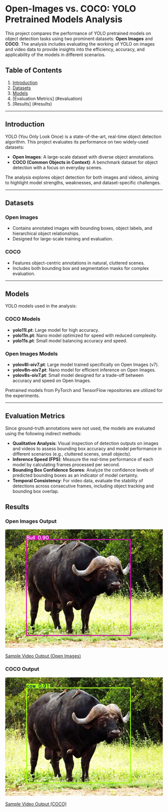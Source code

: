 # Open-Images vs. COCO: YOLO Pretrained Models Analysis

This project compares the performance of YOLO pretrained models on object detection tasks using two prominent datasets: **Open Images** and **COCO**. The analysis includes evaluating the working of YOLO on images and video data to provide insights into the efficiency, accuracy, and applicability of the models in different scenarios.

## Table of Contents

1. [Introduction](#introduction)
2. [Datasets](#datasets)
3. [Models](#models)
4. [Evaluation Metrics] (#evaluation)
5. [Results] (#results)
---

## Introduction

YOLO (You Only Look Once) is a state-of-the-art, real-time object detection algorithm. This project evaluates its performance on two widely-used datasets:
- **Open Images**: A large-scale dataset with diverse object annotations.
- **COCO (Common Objects in Context)**: A benchmark dataset for object detection with a focus on everyday scenes.

The analysis explores object detection for both images and videos, aiming to highlight model strengths, weaknesses, and dataset-specific challenges.

---

## Datasets

### Open Images
- Contains annotated images with bounding boxes, object labels, and hierarchical object relationships.
- Designed for large-scale training and evaluation.

### COCO
- Features object-centric annotations in natural, cluttered scenes.
- Includes both bounding box and segmentation masks for complex evaluation.

---

## Models

YOLO models used in the analysis:

### COCO Models
- **yolo11l.pt**: Large model for high accuracy.
- **yolo11n.pt**: Nano model optimized for speed with reduced complexity.
- **yolo11s.pt**: Small model balancing accuracy and speed.

### Open Images Models
- **yolov8l-oiv7.pt**: Large model trained specifically on Open Images (v7).
- **yolov8n-oiv7.pt**: Nano model for efficient inference on Open Images.
- **yolov8s-oiv7.pt**: Small model designed for a trade-off between accuracy and speed on Open Images.

Pretrained models from PyTorch and TensorFlow repositories are utilized for the experiments.

---

## Evaluation Metrics

Since ground-truth annotations were not used, the models are evaluated using the following indirect methods:

- **Qualitative Analysis**: Visual inspection of detection outputs on images and videos to assess bounding box accuracy and model performance in different scenarios (e.g., cluttered scenes, small objects).
- **Inference Speed (FPS)**: Measure the real-time performance of each model by calculating frames processed per second.
- **Bounding Box Confidence Scores**: Analyze the confidence levels of predicted bounding boxes as an indicator of model certainty.
- **Temporal Consistency**: For video data, evaluate the stability of detections across consecutive frames, including object tracking and bounding box overlap.

## Results

### Open Images Output
![Open Images Output](results/open_image.jpg)

[Sample Video Output (Open Images)](https://drive.google.com/drive/folders/19NRMRFyKVpB_aCXMlG0_fifoF34pyvkv?usp=sharing)

### COCO Output
![COCO Output](results/coco_image.jpg)

[Sample Video Output (COCO)](https://drive.google.com/drive/folders/19NRMRFyKVpB_aCXMlG0_fifoF34pyvkv?usp=sharing)



